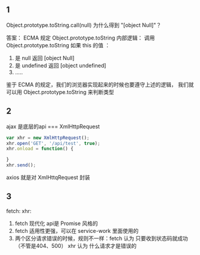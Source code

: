 ## 1
Object.prototype.toString.call(null) 为什么得到 "[object Null]"？

答案：
ECMA 规定 Object.prototype.toString 内部逻辑：
调用 Object.prototype.toString 如果 this 的值 ：
1. 是 null 返回  [object Null]
2. 是 undefined 返回  [object undefined]
3. .....


鉴于 ECMA 的规定，我们的浏览器实现起来的时候也要遵守上述的逻辑，
我们就可以用 Object.prototype.toString 来判断类型

## 2
ajax 是底层的api === XmlHttpRequest
```js
var xhr = new XmlHttpRequest();
xhr.open('GET', '/api/test', true);
xhr.onload = function() {

}
xhr.send();
```
axios 就是对 XmlHttqRequest 封装

## 3
fetch:
xhr:
1. fetch 现代化 api是 Promise 风格的
2. fetch 适用性更强，可以在 service-work 里面使用的
3. 两个区分请求错误的时候，规则不一样：fetch 认为 只要收到状态码就成功（不管是404、500）
   xhr 认为 什么请求才是错误的